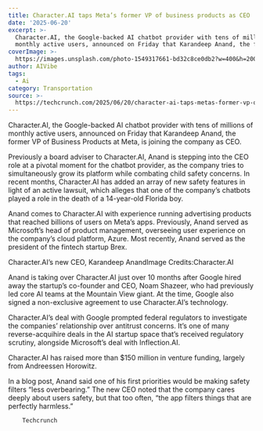 ```yaml
---
title: Character.AI taps Meta’s former VP of business products as CEO
date: '2025-06-20'
excerpt: >-
  Character.AI, the Google-backed AI chatbot provider with tens of millions of
  monthly active users, announced on Friday that Karandeep Anand, the forme...
coverImage: >-
  https://images.unsplash.com/photo-1549317661-bd32c8ce0db2?w=400&h=200&fit=crop&auto=format
author: AIVibe
tags:
  - Ai
category: Transportation
source: >-
  https://techcrunch.com/2025/06/20/character-ai-taps-metas-former-vp-of-business-products-as-ceo/
---
```

Character.AI, the Google-backed AI chatbot provider with tens of millions of monthly active users, announced on Friday that Karandeep Anand, the former VP of Business Products at Meta, is joining the company as CEO.

Previously a board adviser to Character.AI, Anand is stepping into the CEO role at a pivotal moment for the chatbot provider, as the company tries to simultaneously grow its platform while combating child safety concerns. In recent months, Character.AI has added an array of new safety features in light of an active lawsuit, which alleges that one of the company’s chatbots played a role in the death of a 14-year-old Florida boy.


	
	




	
	



Anand comes to Character.AI with experience running advertising products that reached billions of users on Meta’s apps. Previously, Anand served as Microsoft’s head of product management, overseeing user experience on the company’s cloud platform, Azure. Most recently, Anand served as the president of the fintech startup Brex.

Character.AI’s new CEO, Karandeep AnandImage Credits:Character.AI

Anand is taking over Character.AI just over 10 months after Google hired away the startup’s co-founder and CEO, Noam Shazeer, who had previously led core AI teams at the Mountain View giant. At the time, Google also signed a non-exclusive agreement to use Character.AI’s technology.

Character.AI’s deal with Google prompted federal regulators to investigate the companies’ relationship over antitrust concerns. It’s one of many reverse-acquihire deals in the AI startup space that’s received regulatory scrutiny, alongside Microsoft’s deal with Inflection.AI.

Character.AI has raised more than $150 million in venture funding, largely from Andreessen Horowitz.

In a blog post, Anand said one of his first priorities would be making safety filters “less overbearing.” The new CEO noted that the company cares deeply about users safety, but that too often, “the app filters things that are perfectly harmless.”

	
		
					
		Techcrunch 
